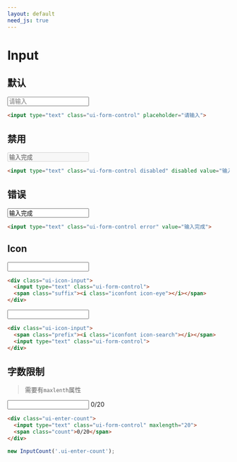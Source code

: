 ```yaml
---
layout: default
need_js: true
---
```


# Input



## 默认

<input type="text" class="ui-form-control" placeholder="请输入">

```html
<input type="text" class="ui-form-control" placeholder="请输入">
```

## 禁用

<input type="text" class="ui-form-control disabled" disabled value="输入完成">

```html
<input type="text" class="ui-form-control disabled" disabled value="输入完成">
```

## 错误

<div class="ui-control-wrap">
  <input type="text" class="ui-form-control error" value="输入完成">
</div>


```html
<input type="text" class="ui-form-control error" value="输入完成">
```

## Icon

<div class="ui-icon-input">
  <input type="text" class="ui-form-control">
  <span class="suffix"><i class="iconfont icon-eye"></i></span>
</div>

```html
<div class="ui-icon-input">
  <input type="text" class="ui-form-control">
  <span class="suffix"><i class="iconfont icon-eye"></i></span>
</div>
```

<div class="ui-icon-input">
  <span class="prefix"><i class="iconfont icon-search"></i></span>
  <input type="text" class="ui-form-control">
</div>

```html
<div class="ui-icon-input">
  <span class="prefix"><i class="iconfont icon-search"></i></span>
  <input type="text" class="ui-form-control">
</div>
```

## 字数限制

> 需要有`maxlenth`属性

<div class="ui-enter-count">
  <input type="text" class="ui-form-control" maxlength="20">
  <span class="count">0/20</span>
</div>



```html
<div class="ui-enter-count">
  <input type="text" class="ui-form-control" maxlength="20">
  <span class="count">0/20</span>
</div>
```

```javascript
new InputCount('.ui-enter-count');
```